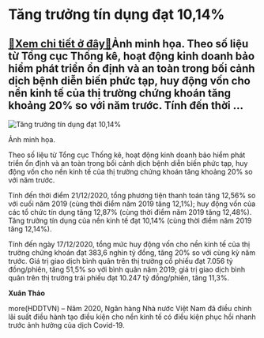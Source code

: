 Tăng trưởng tín dụng đạt 10,14%
===============================

[:gift:Xem chi tiết ở đây:gift:](https://hddtvn.com/tang-truong-tin-dung-dat-1014/)Ảnh minh họa. Theo số liệu từ Tổng cục Thống kê, hoạt động kinh doanh bảo hiểm phát triển ổn định và an toàn trong bối cảnh dịch bệnh diễn biến phức tạp, huy động vốn cho nền kinh tế của thị trường chứng khoán tăng khoảng 20% so với năm trước. Tính đến thời …
-------------------------------------------------------------------------------------------------------------------------------------------------------------------------------------------------------------------------------------------------------------------





![Tăng trưởng tín dụng đạt 10,14%](https://hddtvn.com/wp-content/uploads/2021/01/1229_unnamed.jpg "Tăng trưởng tín dụng đạt 10,14%")


Ảnh minh họa.



Theo số liệu từ Tổng cục Thống kê, hoạt động kinh doanh bảo hiểm phát triển ổn định và an toàn trong bối cảnh dịch bệnh diễn biến phức tạp, huy động vốn cho nền kinh tế của thị trường chứng khoán tăng khoảng 20% so với năm trước.


Tính đến thời điểm 21/12/2020, tổng phương tiện thanh toán tăng 12,56% so với cuối năm 2019 (cùng thời điểm năm 2019 tăng 12,1%); huy động vốn của các tổ chức tín dụng tăng 12,87% (cùng thời điểm năm 2019 tăng 12,48%). Tăng trưởng tín dụng của nền kinh tế đạt 10,14% (cùng thời điểm năm 2019 tăng 12,14%).


Tính đến ngày 17/12/2020, tổng mức huy động vốn cho nền kinh tế của thị trường chứng khoán đạt 383,6 nghìn tỷ đồng, tăng 20% so với cùng kỳ năm trước. Giá trị giao dịch bình quân trên thị trường cổ phiếu đạt 7.056 tỷ đồng/phiên, tăng 51,5% so với bình quân năm 2019; giá trị giao dịch bình quân trên thị trường trái phiếu đạt 10.247 tỷ đồng/phiên, tăng 11,3%.




**Xuân Thảo**



more(HDDTVN) – Năm 2020, Ngân hàng Nhà nước Việt Nam đã điều chỉnh lãi suất điều hành tạo điều kiện cho nền kinh tế có điều kiện phục hồi nhanh trước ảnh hưởng của dịch Covid-19.


